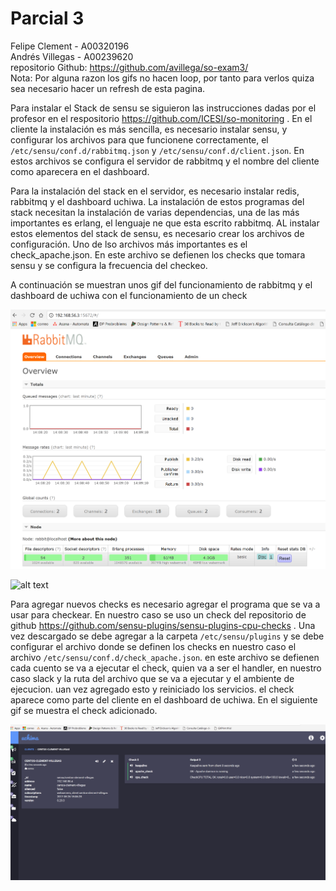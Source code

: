 # Parcial 3
Felipe Clement - A00320196   
Andrés Villegas - A00239620   
repositorio Github: https://github.com/avillega/so-exam3/   
Nota: Por alguna razon los gifs no hacen loop, por tanto para verlos quiza sea necesario hacer un refresh de esta pagina.

Para instalar el Stack de sensu se siguieron las instrucciones dadas por el profesor en el respositorio https://github.com/ICESI/so-monitoring . En el cliente la instalación es más sencilla, es necesario instalar sensu, y configurar los archivos para que funcionene correctamente, el `/etc/sensu/conf.d/rabbitmq.json` y `/etc/sensu/conf.d/client.json`. En estos archivos se configura el servidor de rabbitmq y el nombre del cliente como aparecera en el dashboard.    

Para la instalación del stack en el servidor, es necesario instalar redis, rabbitmq y el dashboard uchiwa. La instalación de estos programas del stack necesitan la instalación de varias dependencias, una de las más importantes es erlang, el lenguaje ne que esta escrito rabbitmq. AL instalar estos elementos del stack de sensu, es necesario crear los archivos de configuración. Uno de lso archivos más importantes es el check_apache.json. En este archivo se defienen los checks que tomara sensu y se configura la frecuencia del checkeo.   

A continuación se muestran unos gif del funcionamiento de rabbitmq y el dashboard de uchiwa con el funcionamiento de un check

![alt text](https://raw.githubusercontent.com/avillega/so-exam3/master/A00320196-A00239620/resources/RabbitMQ.png)

![alt text](https://cdn.rawgit.com/avillega/so-exam3/597b25f8/A00320196-A00239620/resources/video_parcial3.gif)   

Para agregar nuevos checks es necesario agregar el programa que se va a usar para checkear. En nuestro caso se uso un check del repositorio de github https://github.com/sensu-plugins/sensu-plugins-cpu-checks . Una vez descargado se debe agregar a la carpeta `/etc/sensu/plugins` y se debe configurar el archivo donde se definen los checks en nuestro caso el archivo `/etc/sensu/conf.d/check_apache.json`. en este archivo se defienen cada cuento se va a ejecutar el check, quien va a ser el handler, en nuestro caso slack y la ruta del archivo que se va a ejecutar y el ambiente de ejecucion. uan vez agregado esto y reiniciado los servicios. el check aparece como parte del cliente en el dashboard de uchiwa. En el siguiente gif se muestra el check adicionado. 


![alt text](https://raw.githubusercontent.com/avillega/so-exam3/ae989515/A00320196-A00239620/resources/video_plugin_extra.gif)


